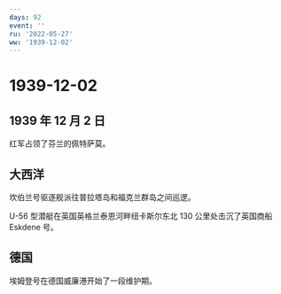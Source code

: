 ```yaml
---
days: 92
event: ''
ru: '2022-05-27'
ww: '1939-12-02'
---
```


# 1939-12-02

## 1939 年 12 月 2 日

红军占领了芬兰的佩特萨莫。

## 大西洋

坎伯兰号驱逐舰派往普拉塔岛和福克兰群岛之间巡逻。

U-56 型潜艇在英国英格兰泰恩河畔纽卡斯尔东北 130 公里处击沉了英国商船
Eskdene 号。

## 德国

埃姆登号在德国威廉港开始了一段维护期。